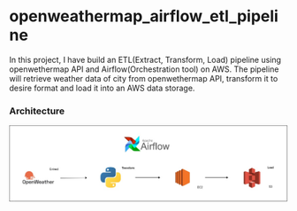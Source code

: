 # openweathermap_airflow_etl_pipeline
In this project, I have build an ETL(Extract, Transform, Load) pipeline using openwethermap API and Airflow(Orchestration tool) on AWS. The pipeline will retrieve weather data of city from openwethermap API, transform it to desire format and load it into an AWS data storage.

### Architecture
![Architecture Diagram](https://github.com/Shubham476/openweathermap_airflow_etl_pipeline/blob/main/openwhether-etl-architecture.jpg)
